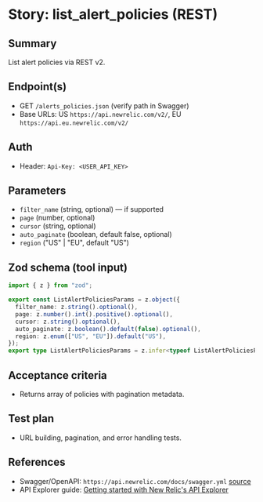 # Story: list_alert_policies (REST)

## Summary

List alert policies via REST v2.

## Endpoint(s)

- GET `/alerts_policies.json` (verify path in Swagger)
- Base URLs: US `https://api.newrelic.com/v2/`, EU `https://api.eu.newrelic.com/v2/`

## Auth

- Header: `Api-Key: <USER_API_KEY>`

## Parameters

- `filter_name` (string, optional) — if supported
- `page` (number, optional)
- `cursor` (string, optional)
- `auto_paginate` (boolean, default false, optional)
- `region` ("US" | "EU", default "US")

## Zod schema (tool input)

```ts
import { z } from "zod";

export const ListAlertPoliciesParams = z.object({
  filter_name: z.string().optional(),
  page: z.number().int().positive().optional(),
  cursor: z.string().optional(),
  auto_paginate: z.boolean().default(false).optional(),
  region: z.enum(["US", "EU"]).default("US"),
});
export type ListAlertPoliciesParams = z.infer<typeof ListAlertPoliciesParams>;
```

## Acceptance criteria

- Returns array of policies with pagination metadata.

## Test plan

- URL building, pagination, and error handling tests.

## References

- Swagger/OpenAPI: `https://api.newrelic.com/docs/swagger.yml` [source](https://api.newrelic.com/docs/swagger.yml)
- API Explorer guide: [Getting started with New Relic's API Explorer](https://docs.newrelic.com/docs/features/getting-started-with-new-relics-api-explorer)
